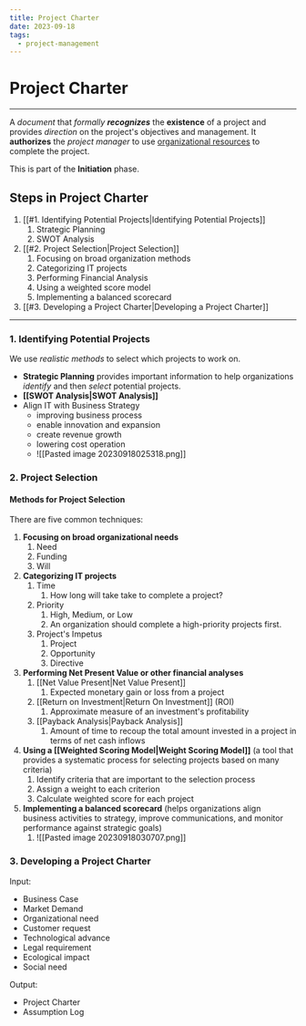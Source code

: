 ```yaml
---
title: Project Charter
date: 2023-09-18
tags:
  - project-management
---
```


# Project Charter

---

A *document* that _formally **recognizes**_ the **existence** of a project and provides *direction* on the project's objectives and management. It **authorizes** the *project manager* to use <u>organizational resources</u> to complete the project.

This is part of the **Initiation** phase.

## Steps in Project Charter
1. [[#1. Identifying Potential Projects|Identifying Potential Projects]]
	1. Strategic Planning
	2. SWOT Analysis
2. [[#2. Project Selection|Project Selection]]
	1. Focusing on broad organization methods
	2. Categorizing IT projects
	3. Performing Financial Analysis
	4. Using a weighted score model
	5. Implementing a balanced scorecard
3. [[#3. Developing a Project Charter|Developing a Project Charter]]

---

### 1. Identifying Potential Projects
We use _realistic methods_ to select which projects to work on.
- **Strategic Planning** provides important information to help organizations _identify_ and then _select_ potential projects.
- **[[SWOT Analysis|SWOT Analysis]]**
- Align IT with Business Strategy
	- improving business process
	- enable innovation and expansion
	- create revenue growth
	- lowering cost operation
	- ![[Pasted image 20230918025318.png]]


### 2. Project Selection
#### Methods for Project Selection
There are five common techniques:
1. **Focusing on broad organizational needs**
	1. Need
	2. Funding
	3. Will
2. **Categorizing IT projects**
	1. Time
		1. How long will take take to complete a project?
	2. Priority
		1. High, Medium, or Low
		2. An organization should complete a high-priority projects first.
	3. Project's Impetus
		1. Project
		2. Opportunity
		3. Directive
3. **Performing Net Present Value or other financial analyses**
	1. [[Net Value Present|Net Value Present]]
		1. Expected monetary gain or loss from a project
	2. [[Return on Investment|Return On Investment]] (ROI)
		1. Approximate measure of an investment's profitability
	3. [[Payback Analysis|Payback Analysis]]
		1. Amount of time to recoup the total amount invested in a project in terms of net cash inflows
4. **Using a [[Weighted Scoring Model|Weight Scoring Model]]** (a tool that provides a systematic process for selecting projects based on many criteria)
	1. Identify criteria that are important to the selection process
	2. Assign a weight to each criterion
	3. Calculate weighted score for each project
5. **Implementing a balanced scorecard** (helps organizations align business activities to strategy, improve communications, and monitor performance against strategic goals)
	1. ![[Pasted image 20230918030707.png]]


### 3. Developing a Project Charter

Input:
- Business Case
- Market Demand
- Organizational need
- Customer request
- Technological advance
- Legal requirement
- Ecological impact
- Social need

Output:
- Project Charter
- Assumption Log